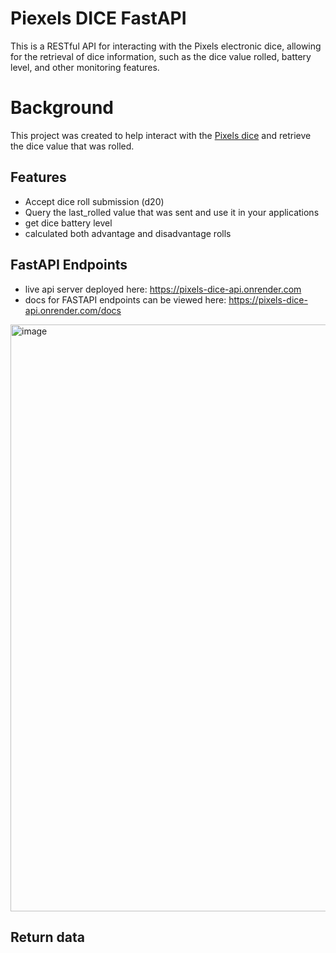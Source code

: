 # Piexels DICE FastAPI
This is a RESTful API for interacting with the Pixels electronic dice, allowing for the retrieval of dice information, such as the dice value rolled, battery level, and other monitoring features.

# Background
This project was created to help interact with the [Pixels dice](https://gamewithpixels.com/) and retrieve the dice value that was rolled.

## Features
- Accept dice roll submission (d20)
- Query the last_rolled value that was sent and use it in your applications 
- get dice battery level 
- calculated both advantage and disadvantage rolls 

## FastAPI Endpoints 
- live api server deployed here: https://pixels-dice-api.onrender.com
- docs for FASTAPI endpoints can be viewed here: https://pixels-dice-api.onrender.com/docs

<img width="1198" height="939" alt="image" src="https://github.com/user-attachments/assets/1a882f20-ca6c-45f5-bea3-3af33c87dfc6" />

## Return data
```json




